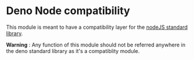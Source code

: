 # Deno Node compatibility

This module is meant to have a compatibility layer for the
[nodeJS standard library](https://nodejs.org/docs/latest-v12.x/api/).

**Warning** : Any function of this module should not be referred
anywhere in the deno standard library as it's a compatiblity module.

